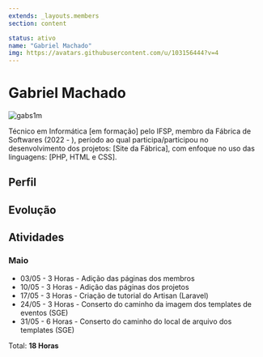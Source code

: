 ```yaml
---
extends: _layouts.members
section: content

status: ativo
name: "Gabriel Machado"
img: https://avatars.githubusercontent.com/u/103156444?v=4
---
```


# Gabriel Machado

![gabs1m]()

Técnico em Informática [em formação] pelo IFSP, membro da Fábrica de Softwares (2022 - ), período ao qual participa/participou no desenvolvimento dos projetos: [Site da Fábrica], com enfoque no uso das linguagens: [PHP, HTML e CSS].

## Perfil

## Evolução

## Atividades

### Maio

- 03/05 - 3 Horas - Adição das páginas dos membros
- 10/05 - 3 Horas - Adição das páginas dos projetos
- 17/05 - 3 Horas - Criação de tutorial do Artisan (Laravel)
- 24/05 - 3 Horas - Conserto do caminho da imagem dos templates de eventos (SGE)
- 31/05 - 6 Horas - Conserto do caminho do local de arquivo dos templates (SGE)

Total: **18 Horas**
